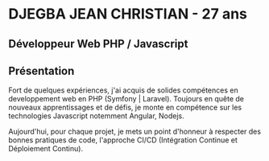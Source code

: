 # DJEGBA JEAN CHRISTIAN - 27 ans

## Développeur Web PHP / Javascript

## Présentation

Fort de quelques expériences, j'ai acquis de solides compétences en developpement web en PHP (Symfony | Laravel). Toujours en quête de nouveaux apprentissages et de défis, je monte en compétence sur les technologies Javascript notemment Angular, Nodejs.

Aujourd'hui, pour chaque projet, je mets un point d'honneur à respecter des bonnes pratiques de code, l'approche CI/CD (Intégration Continue et Déploiement Continu).
